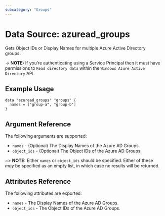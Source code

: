 ```yaml
---
subcategory: "Groups"
---
```


# Data Source: azuread_groups

Gets Object IDs or Display Names for multiple Azure Active Directory groups.

-> **NOTE:** If you're authenticating using a Service Principal then it must have permissions to `Read directory data` within the `Windows Azure Active Directory` API.

## Example Usage

```hcl
data "azuread_groups" "groups" {
  names = ["group-a", "group-b"]
}
```

## Argument Reference

The following arguments are supported:

* `names` - (Optional) The Display Names of the Azure AD Groups.
* `object_ids` - (Optional) The Object IDs of the Azure AD Groups.

~> **NOTE:** Either `names` or `object_ids` should be specified. Either of these _may_ be specified as an empty list, in which case no results will be returned.

## Attributes Reference

The following attributes are exported:

* `names` - The Display Names of the Azure AD Groups.
* `object_ids` - The Object IDs of the Azure AD Groups.

